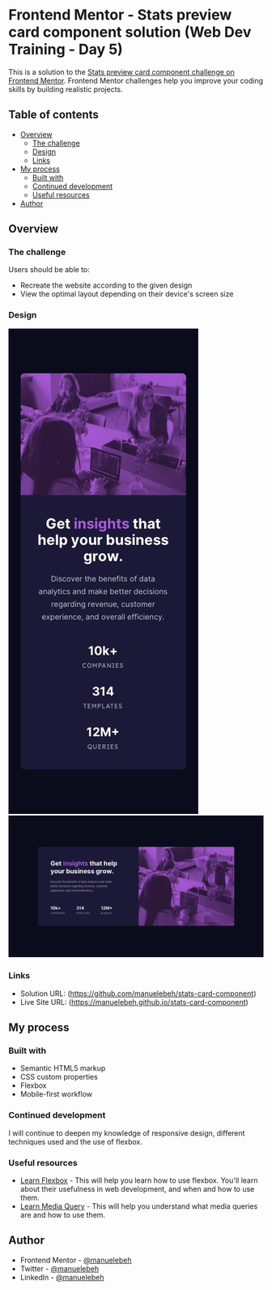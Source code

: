 # Frontend Mentor - Stats preview card component solution (Web Dev Training - Day 5)

This is a solution to the [Stats preview card component challenge on Frontend Mentor](https://www.frontendmentor.io/challenges/stats-preview-card-component-8JqbgoU62). Frontend Mentor challenges help you improve your coding skills by building realistic projects. 

## Table of contents

- [Overview](#overview)
  - [The challenge](#the-challenge)
  - [Design](#design)
  - [Links](#links)
- [My process](#my-process)
  - [Built with](#built-with)
  - [Continued development](#continued-development)
  - [Useful resources](#useful-resources)
- [Author](#author)

## Overview

### The challenge

Users should be able to:

- Recreate the website according to the given design
- View the optimal layout depending on their device's screen size

### Design

![](./design/mobile-design.jpg)
![](./design/desktop-design.jpg)

### Links

- Solution URL: (https://github.com/manuelebeh/stats-card-component)
- Live Site URL: (https://manuelebeh.github.io/stats-card-component)

## My process

### Built with

- Semantic HTML5 markup
- CSS custom properties
- Flexbox
- Mobile-first workflow

### Continued development

I will continue to deepen my knowledge of responsive design, different techniques used and the use of flexbox.

### Useful resources

- [Learn Flexbox](https://developer.mozilla.org/fr/docs/Learn/CSS/CSS_layout/Flexbox) - This will help you learn how to use flexbox. You'll learn about their usefulness in web development, and when and how to use them.
- [Learn Media Query](https://www.w3schools.com/css/css_rwd_mediaqueries.asp) - This will help you understand what media queries are and how to use them.

## Author

- Frontend Mentor - [@manuelebeh](https://www.frontendmentor.io/profile/manuelebeh)
- Twitter - [@manuelebeh](https://www.twitter.com/manuelebeh)
- LinkedIn - [@manuelebeh](https://www.linkedin.com/in/manuelebeh)